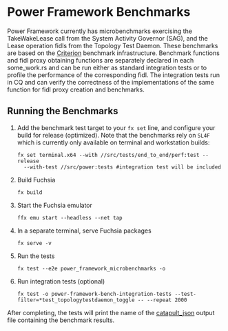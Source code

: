 # Power Framework Benchmarks

Power Framework currently has microbenchmarks exercising the TakeWakeLease call
from the System Activity Governor (SAG), and the Lease operation fidls from the
Topology Test Daemon. These benchmarks are based on the
[Criterion](https://docs.rs/criterion/latest/criterion/) benchmark
infrastructure. Benchmark functions and fidl proxy obtaining functions are
separately declared in each some_work.rs and can be run either as standard
integration tests or to profile the performance of the corresponding fidl.
The integration tests run in CQ and can verify the correctness of the
implementations of the same function for fidl proxy creation and benchmarks.

## Running the Benchmarks

1. Add the benchmark test target to your `fx set` line, and configure your
   build for release (optimized). Note that the benchmarks rely on `SL4F`
   which is currently only available on terminal and workstation builds:

    ```
    fx set terminal.x64 --with //src/tests/end_to_end/perf:test --release
      --with-test //src/power:tests #integration test will be included
    ```

2. Build Fuchsia

    ```
    fx build
    ```

3. Start the Fuchsia emulator

    ```
    ffx emu start --headless --net tap
    ```

4. In a separate terminal, serve Fuchsia packages

    ```
    fx serve -v
    ```

5. Run the tests

    ```
    fx test --e2e power_framework_microbenchmarks -o
    ```

6. Run integration tests (optional)

    ```
    fx test -o power-framework-bench-integration-tests --test-filter=*test_topologytestdaemon_toggle -- --repeat 2000
    ```

After completing, the tests will print the name of the
[catapult_json](https://github.com/catapult-project/catapult/blob/main/docs/histogram-set-json-format.md)
output file containing the benchmark results.
